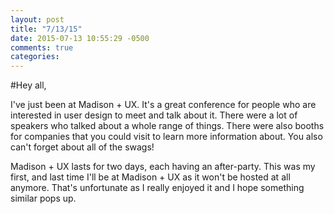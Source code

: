 ```yaml
---
layout: post
title: "7/13/15"
date: 2015-07-13 10:55:29 -0500
comments: true
categories: 
---
```

#Hey all,

I've just been at Madison + UX. It's a great conference for people who are interested in user design to meet and talk about it. There were a lot of speakers who talked about a whole range of things. There were also booths for companies that you could visit to learn more information about. You also can't forget about all of the swags!

Madison + UX lasts for two days, each having an after-party. This was my first, and last time I'll be at Madison + UX as it won't be hosted at all anymore. That's unfortunate as I really enjoyed it and I hope something similar pops up.

